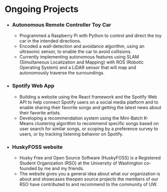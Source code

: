 # Ongoing Projects
- ### Autonomous Remote Controller Toy Car
    - Programmed a Raspberry Pi with Python to control and direct the toy car in the intended directions.
    - Encoded a wall-detection and avoidance algorithm, using an ultrasonic sensor, to enable the car to avoid collisions.
    - Currently implementing autonomous features using SLAM (Simultaneous Localization and Mapping) with ROS (Robotic Operating System) and a LiDAR sensor that will map and autonomously traverse the surroundings.

- ### Spotify Web App
    - Building a website using the React framework and the Spotify Web API to help connect Spotify users on a social media platform and to enable sharing their favorite songs and getting the latest news about their favorite artists.
    - Developing a recommendation system using the Mini-Batch K-Means clustering algorithm to recommend specific songs based on user search for similar songs, or scoping by a preference survey to users, or by tracking listening behavior on Spotify.

- ### HuskyFOSS website
    - Husky Free and Open Source Software (HuskyFOSS) is a Registered Student Organization (RSO) at the University of Washington co-founded by me and my friends.
    - The website gives you a general idea about what our organization is about and showcases theopen source projects the members of our RSO have contributed to and recommend to the community of UW.
